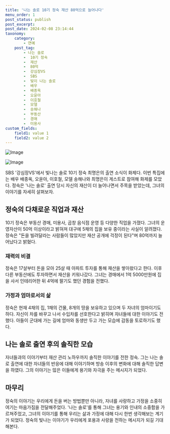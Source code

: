 ```yaml
---
title: '나는 솔로 10기 정숙 재산 80억으로 늘어나다'
menu_order: 1
post_status: publish
post_excerpt: 
post_date: 2024-02-08 23:14:44
taxonomy:
    category:
        - 연예
    post_tag:
        - 나는 솔로
        -  10기 정숙
        -  재산
        -  80억
        -  강심장VS
        -  SBS
        -  빛이 나는 솔로
        -  배우
        -  배종옥
        -  오윤아
        -  이호철
        -  모델
        -  송해나
        -  부동산
        -  경매
        -  미용사
custom_fields:
    field1: value 1
    field2: value 2
---
```


![Image](https://mimgnews.pstatic.net/image/312/2024/02/07/0000648263_001_20240207075801367.jpg?type=w540)

![Image](https://ssl.pstatic.net/mimgnews/image/312/2024/02/07/0000648263_002_20240207075802302.jpg?type=w540)

SBS '강심장VS'에서 빛나는 솔로 10기 정숙 최명은의 출연 소식이 화제다. 이번 특집에는 배우 배종옥, 오윤아, 이호철, 모델 송해나와 최명은이 게스트로 참여해 화제를 모았다. 정숙은 '나는 솔로' 출연 당시 자신의 재산이 더 늘어나면서 주목을 받았는데, 그녀의 이야기를 자세히 살펴보자.
## 정숙의 다채로운 직업과 재산
10기 정숙은 부동산 경매, 미용사, 곱창 음식점 운영 등 다양한 직업을 가졌다. 그녀의 운영자산이 50억 이상이라고 밝혀져 대구에 5채의 집을 보유 중이라는 사실이 알려졌다. 정숙은 "돈을 빌려달라는 사람들이 많았지만 재산 공개에 걱정이 된다"며 80억까지 늘어났다고 밝혔다.
### 재력의 비결
정숙은 17살부터 돈을 모아 25살 때 아파트 투자를 통해 재산을 쌓아왔다고 한다. 이후 다른 부동산에도 투자하면서 재산을 키워나갔다. 그녀는 경매에서 1억 5000만원에 집을 사서 인테리어한 뒤 4억에 팔기도 했던 경험을 전했다.
### 가정과 엄마로서의 삶
정숙은 현재 4채의 집, 1채의 건물, 8개의 땅을 보유하고 있으며 두 자녀의 엄마이기도 하다. 자신이 차를 바꾸고 나서 수입차를 선호한다고 밝히며 자녀들에 대한 이야기도 전했다. 아들이 군대에 가는 길에 엄마와 동생만 두고 가는 모습에 감동을 토로하기도 했다.
## 나는 솔로 출연 후의 솔직한 모습
자녀들과의 이야기부터 재산 관리 노하우까지 솔직한 이야기를 전한 정숙. 그는 나는 솔로 출연에 대한 자녀들의 반응에 대해 이야기하며 방송 이후의 변화에 대해 솔직한 답변을 하였다. 그의 이야기는 많은 이들에게 용기와 자극을 주는 메시지가 되었다.
## 마무리
정숙의 이야기는 우리에게 돈을 버는 방법뿐만 아니라, 자녀를 사랑하고 가정을 소중히 여기는 마음가짐을 전달해주었다. '나는 솔로'를 통해 그녀는 용기와 인내의 소중함을 가르쳐주었고, 그녀의 이야기를 통해 우리는 삶과 가정에 대해 다시 한번 생각해보는 계기가 되었다. 정숙의 빛나는 이야기가 우리에게 포용과 사랑을 전하는 메시지가 되길 기대해본다.

